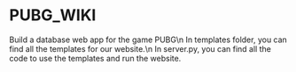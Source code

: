 # PUBG_WIKI
Build a database web app for the game PUBG\n
In templates folder, you can find all the templates for our website.\n
In server.py, you can find all the code to use the templates and run the website.

